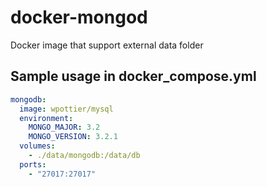 # docker-mongod

Docker image that support external data folder

## Sample usage in docker_compose.yml
```yaml
mongodb:
  image: wpottier/mysql
  environment:
    MONGO_MAJOR: 3.2
    MONGO_VERSION: 3.2.1
  volumes:
    - ./data/mongodb:/data/db
  ports:
    - "27017:27017"
```
